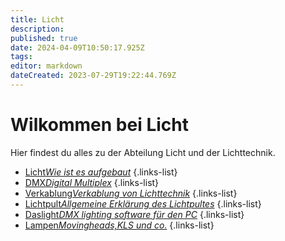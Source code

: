 ```yaml
---
title: Licht
description: 
published: true
date: 2024-04-09T10:50:17.925Z
tags: 
editor: markdown
dateCreated: 2023-07-29T19:22:44.769Z
---
```


# Wilkommen bei Licht
Hier findest du alles zu der Abteilung Licht und der Lichttechnik.

- [Licht*Wie ist es aufgebaut*](/licht/licht_aufbau)
{.links-list}
- [DMX*Digital Multiplex*](/licht/dmx)
{.links-list}
- [Verkablung*Verkablung von Lichttechnik*](/licht/verkablung)
{.links-list}
- [Lichtpult*Allgemeine Erklärung des Lichtpultes*](/licht/lichtpult)
{.links-list}
- [Daslight*DMX lighting software für den PC*](/licht/daslight)
{.links-list}
- [Lampen*Movingheads,KLS und co.*](/licht/Lampen)
{.links-list}